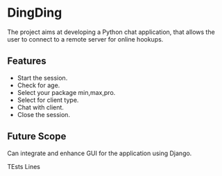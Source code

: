 # DingDing
The project aims at developing a Python chat application, that allows the user to connect to a remote server for online hookups.

## Features
  - Start the session.
  - Check for age.
  - Select your package min,max,pro.
  - Select for client type.
  - Chat with client.
  - Close the session.

## Future Scope
Can integrate and enhance GUI for the application using Django.


TEsts Lines